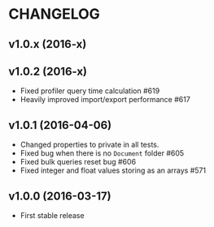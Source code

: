 # CHANGELOG
## v1.0.x (2016-x)

## v1.0.2 (2016-x)
- Fixed profiler query time calculation #619
- Heavily improved import/export performance #617

## v1.0.1 (2016-04-06)
- Changed properties to private in all tests.
- Fixed bug when there is no `Document` folder #605
- Fixed bulk queries reset bug #606
- Fixed integer and float values storing as an arrays #571

## v1.0.0 (2016-03-17)   
- First stable release
